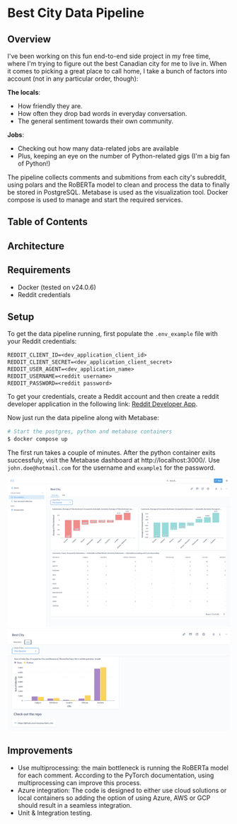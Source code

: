 # Best City Data Pipeline
## Overview
I've been working on this fun end-to-end side project in my free time, where I'm trying to figure out the best Canadian city for me to live in. When it comes to picking a great place to call home, I take a bunch of factors into account (not in any particular order, though):

**The locals**:

* How friendly they are.
* How often they drop bad words in everyday conversation.
* The general sentiment towards their own community.

**Jobs**:

* Checking out how many data-related jobs are available
* Plus, keeping an eye on the number of Python-related gigs (I'm a big fan of Python!)

The pipeline collects comments and submitions from each city's subreddit, using polars and the RoBERTa model to clean and process the data to finally be stored in PostgreSQL. Metabase is used as the visualization tool. Docker compose is used to manage and start the required services.
## Table of Contents
## Architecture

## Requirements
- Docker (tested on v24.0.6)
- Reddit credentials
## Setup
To get the data pipeline running, first populate the `.env_example` file with your Reddit credentials:

```
REDDIT_CLIENT_ID=<dev_application_client_id>
REDDIT_CLIENT_SECRET=<dev_application_client_secret>
REDDIT_USER_AGENT=<dev_application_name>
REDDIT_USERNAME=<reddit username>
REDDIT_PASSWORD=<reddit password>
```

To get your credentials, create a Reddit account and then create a reddit developer application in the following link:
[Reddit Developer App](https://www.reddit.com/prefs/apps/).

Now just run the data pipeline along with Metabase:
```bash
# Start the postgres, python and metabase containers
$ docker compose up
```

The first run takes a couple of minutes. After the python container exits successfuly, 
visit the Metabase dashboard at http://localhost:3000/.
Use `john.doe@hotmail.com` for the username and `example1` for the password.

![bad_words](https://raw.githubusercontent.com/rmaciasc/best_city/main/images/bad_words.png)
![jobs](https://raw.githubusercontent.com/rmaciasc/best_city/main/images/jobs.png)

## Improvements

- Use multiprocessing: the main bottleneck is running the RoBERTa model for each comment. According to the PyTorch documentation, using multiprocessing can improve this process.
- Azure integration: The code is designed to either use cloud solutions or local containers so adding the option of using Azure, AWS or GCP should result in a seamless integration.
- Unit & Integration testing.